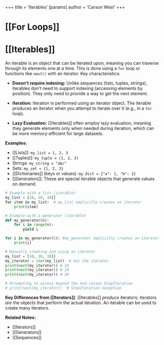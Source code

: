 +++
 title = 'Iterables'
[params]
	author = 'Carson West'
+++
# [[For Loops]]
# [[Iterables]] 
An iterable is an object that can be iterated upon, meaning you can traverse through its elements one at a time.  This is done using a `for` loop or functions like `next()` with an iterator.  Key characteristics:

* **Doesn't require indexing:** Unlike sequences (lists, tuples, strings), iterables don't need to support indexing (accessing elements by position). They only need to provide a way to get the next element.

* **Iteration:**  Iteration is performed using an iterator object.  The iterable produces an iterator when you attempt to iterate over it (e.g., in a `for` loop).

* **Lazy Evaluation:**  [[Iterables]] often employ lazy evaluation, meaning they generate elements only when needed during iteration, which can be more memory-efficient for large datasets.

**Examples:**

* [[Lists]]: `my_list = 1, 2, 3`
* [[Tuples]]: `my_tuple = (1, 2, 3)`
* Strings: `my_string = "abc"`
* Sets: `my_set = {1, 2, 3}`
* [[Dictionaries]] (keys or values): `my_dict = {"a": 1, "b": 2}`
* [[Generators]]:  These are special iterable objects that generate values on demand.

```python
# Example with a list (iterable)
my_list = [10, 20, 30]]
for item in my_list:  # my_list implicitly creates an iterator
    print(item)

# Example with a generator (iterable)
def my_generator(n):
    for i in range(n):
        yield i

for i in my_generator(5): #my_generator implicitly creates an iterator
    print(i)

# Manually creating and using an iterator
my_list = [10, 20, 30]]
my_iterator = iter(my_list)  # Get the iterator
print(next(my_iterator)) # 10
print(next(my_iterator)) # 20
print(next(my_iterator)) # 30

# Attempting to access beyond the end raises StopIteration
# print(next(my_iterator))  # StopIteration exception

```

**Key Differences from [[Iterators]]**: [[Iterables]] *produce* iterators; iterators *are* the objects that perform the actual iteration.  An iterable can be used to create many iterators.

**Related Notes:**

* [[Iterators]]
* [[Generators]]
* [[Sequences]]

